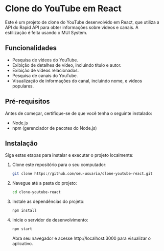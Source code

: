 # Clone do YouTube em React

Este é um projeto de clone do YouTube desenvolvido em React, que utiliza a API do Rapid API para obter informações sobre vídeos e canais. A estilização é feita usando o MUI System.

## Funcionalidades

- Pesquisa de vídeos do YouTube.
- Exibição de detalhes de vídeo, incluindo título e autor.
- Exibição de vídeos relacionados.
- Pesquisa de canais do YouTube.
- Visualização de informações do canal, incluindo nome, e vídeos populares.

## Pré-requisitos

Antes de começar, certifique-se de que você tenha o seguinte instalado:

- Node.js
- npm (gerenciador de pacotes do Node.js)

## Instalação

Siga estas etapas para instalar e executar o projeto localmente:

1. Clone este repositório para o seu computador:

   ```bash
   git clone https://github.com/seu-usuario/clone-youtube-react.git
   ```
2. Navegue até a pasta do projeto:
   ```bash
   cd clone-youtube-react
   ```
    
3. Instale as dependências do projeto:
   ```bash
   npm install
   ```
   
5. Inicie o servidor de desenvolvimento:
   ```bash
   npm start
   ```

   Abra seu navegador e acesse http://localhost:3000 para visualizar o aplicativo.

